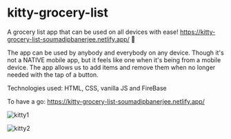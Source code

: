 # kitty-grocery-list
A grocery list app that can be used on all devices with ease!
https://kitty-grocery-list-soumadipbanerjee.netlify.app/ 📜

The app can be used by anybody and everybody on any device.
Though it's not a NATIVE mobile app, but it feels like one when it's being from a mobile device.
The app allows us to add items and remove them when no longer needed with the tap of a button.

Technologies used: HTML, CSS, vanilla JS and FireBase

To have a go:
https://kitty-grocery-list-soumadipbanerjee.netlify.app/

![kitty1](https://github.com/Skyy-Banerjee/kitty-grocery-list/assets/51888502/260b7b2b-85cf-473a-a0c9-f452fefa0f39)

![kitty2](https://github.com/Skyy-Banerjee/kitty-grocery-list/assets/51888502/cb8dea16-572f-4503-9801-dc24ada433b2)

